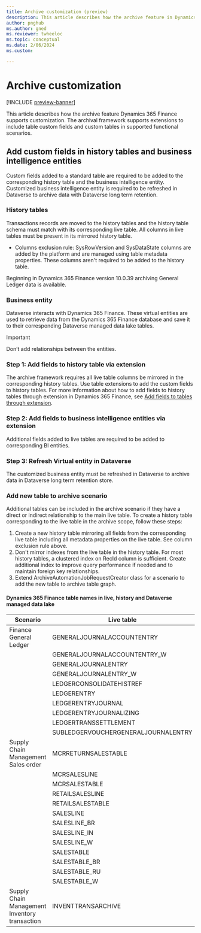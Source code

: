 ```yaml
---
title: Archive customization (preview)
description: This article describes how the archive feature in Dynamics 365 Finance supports table customizations. 
author: pnghub
ms.author: gned
ms.reviewer: twheeloc
ms.topic: conceptual
ms.date: 2/06/2024
ms.custom:

---
```

# Archive customization 

[!INCLUDE [preview-banner](../../../supply-chain/includes/preview-banner.md)]

This article describes how the archive feature Dynamics 365 Finance supports customization. The archival framework supports extensions to include table custom fields and custom tables in supported functional scenarios. 

## Add custom fields in history tables and business intelligence entities 

Custom fields added to a standard table are required to be added to the corresponding history table and the business intelligence entity. Customized business intelligence entity is required to be refreshed in Dataverse to archive data with Dataverse long term retention. 

### History tables 

Transactions records are moved to the history tables and the history table schema must match with its corresponding live table. All columns in live tables must be present in its mirrored history table. 

 - Columns exclusion rule: SysRowVersion and SysDataState columns are added by the platform and are managed using table metadata properties. These columns aren't required to be added to the history table. 

Beginning in Dynamics 365 Finance version 10.0.39 archiving General Ledger data is available. 

### Business entity 

Dataverse interacts with Dynamics 365 Finance. These virtual entities are used to retrieve data from the Dynamics 365 Finance database and save it to their corresponding Dataverse managed data lake tables.  

>[!Important]
> Don’t add relationships between the entities. 

### Step 1: Add fields to history table via extension 
The archive framework requires all live table columns be mirrored in the corresponding history tables. Use table extensions to add the custom fields to history tables. 
For more information about how to add fields to history tables through extension in Dynamics 365 Finance, see [Add fields to tables through extension](../../dev-itpro/extensibility/add-field-extension.md). 

### Step 2: Add fields to business intelligence entities via extension 
Additional fields added to live tables are required to be added to corresponding BI entities. 

### Step 3: Refresh Virtual entity in Dataverse 
The customized business entity must be refreshed in Dataverse to archive data in Dataverse long term retention store.  

### Add new table to archive scenario 

Additional tables can be included in the archive scenario if they have a direct or indirect relationship to the main live table. 
To create a history table corresponding to the live table in the archive scope, follow these steps:  
1. Create a new history table mirroring all fields from the corresponding live table including all metadata properties on the live table. See column exclusion rule above.
2. Don't mirror indexes from the live table in the history table. For most history tables, a clustered index on RecId column is sufficient. Create additional index to improve query performance if needed and to maintain foreign key relationships.
3. Extend ArchiveAutomationJobRequestCreator class for a scenario to add the new table to archive table graph.

#### Dynamics 365 Finance table names in live, history and Dataverse managed data lake   

|Scenario|Live table     |  History table   |  Bi Entity     | Dataverse managed data lake table    |
|---|---|---|---|---|
|Finance General Ledger | GENERALJOURNALACCOUNTENTRY | GENERALJOURNALACCOUNTENTRYHISTORY | GeneraljournalaccountentryBiEntity|  mserp_GeneraljournalaccountentryBiEntity  |
|     |GENERALJOURNALACCOUNTENTRY_W  |GENERALJOURNALACCOUNTENTRYHISTORY_W  |GeneraljournalaccountentrywBiEntity |mserp_GeneraljournalaccountentrywBiEntity  |
|     |GENERALJOURNALENTRY  |GENERALJOURNALENTRYHISTORY  |cus  |mserp_GeneraljournalentryBiEntity  |
|     |GENERALJOURNALENTRY_W  |GENERALJOURNALENTRYHISTORY_W  |GeneraljournalentrywBiEntity  |mserp_GeneraljournalentrywBiEntity  |
|     |LEDGERCONSOLIDATEHISTREF  |LEDGERCONSOLIDATEHISTREFHISTORY  |LedgerconsolidatehistrefBiEntity  |mserp_LedgerconsolidatehistrefBiEntity  |
|     |LEDGERENTRY  | LEDGERENTRYHISTORY  |LedgerentryBiEntity  |mserp_LedgerentryBiEntity  |
|     |LEDGERENTRYJOURNAL  |LEDGERENTRYJOURNALHISTORY  |LedgerentryjournalBiEntity  |mserp_LedgerentryjournalBiEntity  |
|     |LEDGERENTRYJOURNALIZING  |LEDGERENTRYJOURNALIZINGHISTORY  |LedgerentryjournalizingBiEntity  |mserp_LedgerentryjournalizingBiEntity  |
|     |LEDGERTRANSSETTLEMENT  |LEDGERTRANSSETTLEMENTHISTORY  |LedgertranssettlementBiEntity  |mserp_LedgertranssettlementBiEntity  |
|     |SUBLEDGERVOUCHERGENERALJOURNALENTRY  |SUBLEDGERVOUCHERGENERALJOURNALENTRYHISTORY  |SubledgervouchergeneraljournalentryBiEntity  |mserp_SubledgervouchergeneraljournalentryBiEntity  |
|Supply Chain Management Sales order|MCRRETURNSALESTABLE  |MCRRETURNSALESTABLEHISTORY  |McrreturnsalestableBiEntity  |mserp_McrreturnsalestableBiEntity  |
|     |MCRSALESLINE  |MCRSALESLINEHISTORY  |McrsaleslineBiEntity  |mserp_McrsaleslineBiEntity  |
|     |MCRSALESTABLE |MCRSALESTABLEHISTORY |McrsalestableBiEntity |mserp_McrsalestableBiEntity  |
|     |RETAILSALESLINE |RETAILSALESLINEHISTORY  |RetailsaleslineBiEntity  |mserp_RetailsaleslineBiEntity  |
|     |RETAILSALESTABLE|  RETAILSALESTABLEHISTORY  |RetailsalestableBiEntity  |mserp_RetailsalestableBiEntity  |
|     |SALESLINE  |SALESLINEHISTORY  |SaleslineBiEntity  |mserp_SaleslineBiEntity  |
|     |SALESLINE_BR  |SALESLINEHISTORY_BR  |SaleslinebrBiEntity  |mserp_SaleslinebrBiEntity  |
|     | SALESLINE_IN  |SALESLINEHISTORY_IN  |SaleslineinBiEntity  |mserp_SaleslineinBiEntity  |
|     | SALESLINE_W  |SALESLINEHISTORY_W  |SaleslinewBiEntity  |mserp_SaleslinewBiEntity  |
|     | SALESTABLE  |SALESTABLEHISTORY  |SalestableBiEntity  | mserp_SalestableBiEntity  |
|     |SALESTABLE_BR  |SALESTABLEHISTORY_BR  |SalestablebrBiEntity  |mserp_SalestablebrBiEntity  |
|     |SALESTABLE_RU |SALESTABLEHISTORY_RU  |SalestableruBiEntity  |mserp_SalestableruBiEntity  |
|     |SALESTABLE_W  |SALESTABLEHISTORY_W  |SalestablewBiEntity  |mserp_SalestablewBiEntity  |
|Supply Chain Management Inventory transaction|INVENTTRANSARCHIVE  |INVENTTRANSARCHIVEHISTORY  |InventtransarchiveBiEntity  |mserp_InventTransArchiveBiEntity  |




